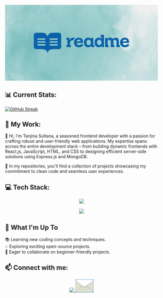 
![The San Juan Mountains are beautiful!](/image/readme.jpg "San Juan Mountains")


<h2>📊 Current Stats:</h2>


[![GitHub Streak](https://github-readme-streak-stats.herokuapp.com?user=TanjinaSultana)](https://git.io/streak-stats)




<h2>🌟 My Work:</h2>


👋 Hi, I'm Tanjina Sultana, a seasoned frontend developer with a passion for crafting robust and user-friendly web applications. My expertise spans across the entire development stack – from building dynamic frontends with React.js, JavaScript, HTML, and CSS to designing efficient server-side solutions using Express.js and MongoDB.

🚀 In my repositories, you'll find a collection of projects showcasing my commitment to clean code and seamless user experiences.


<h2>💻 Tech Stack:</h2>


<p align="center">
  <a href="https://skillicons.dev">
    <img src="https://skillicons.dev/icons?i=react,javascript,css,html" />
  </a>
</p>
<p align="center">
  <a href="https://skillicons.dev">
    <img src="https://skillicons.dev/icons?i=mongodb,express" />
  </a>
</p>





<h2>🌈 What I'm Up To</h2>

📚 Learning new coding concepts and techniques.
<br>
💡 Exploring exciting open-source projects.
<br>
🤝 Eager to collaborate on beginner-friendly projects.



<h2>📫 Connect with me: </h2>
<p align="center">
  <a href="https://www.linkedin.com/in/tanjina-sultana-2658092a3">
    <img src="https://skillicons.dev/icons?i=linkedin" />
  </a>
  <a href="mailto:tanjinasultana388@gmail.com">
   <img src="./image/email1.png"  style="width:60px" alt="Email" />
</a>

</p>








 
<!--
**TanjinaSultana/TanjinaSultana** is a ✨ _special_ ✨ repository because its `README.md` (this file) appears on your GitHub profile.

Here are some ideas to get you started:

- 🔭 I’m currently working on ...
- 🌱 I’m currently learning ...
- 👯 I’m looking to collaborate on ...
- 🤔 I’m looking for help with ...
- 💬 Ask me about ...
- 📫 How to reach me: ...
- 😄 Pronouns: ...
- ⚡ Fun fact: ...
-->
